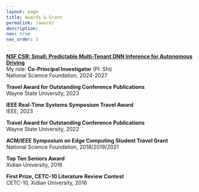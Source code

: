 ```yaml
---
layout: page
title: Awards & Grant
permalink: /award/
description: 
nav: true
nav_order: 3
---
```


**[NSF CSR: Small: Predictable Multi-Tenant DNN Inference for Autonomous Driving](https://www.nsf.gov/awardsearch/showAward?AWD_ID=2343601&HistoricalAwards=false)**\
My role: **Co-Principal Investigator** (PI: Shi)\
National Science Foundation, 2024-2027

**Travel Award for Outstanding Conference Publications**\
Wayne State University, 2023

**IEEE Real-Time Systems Symposium Travel Award**\
IEEE, 2023

**Travel Award for Outstanding Conference Publications**\
Wayne State University, 2022

**ACM/IEEE Symposium on Edge Computing Student Travel Grant**\
National Science Foundation, 2018/2019/2021

**Top Ten Seniors Award**\
Xidian University, 2016

**First Prize, CETC-10 Literature Review Contest**\
CETC-10, Xidian University, 2016